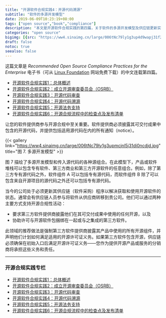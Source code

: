 ```yaml
---
title: "开源软件合规实践4：开源代码溯源"
subtitle: "软件的多源开发模型"
date: 2019-06-09T10:23:19+08:00
tags: ["open source","book","compliance"]
description: "本文是开源软件合规实践的第四篇，关于软件的多源开发模型及供应链更新实践。"
categories: "open source"
bigimg: [{src: "https://ww4.sinaimg.cn/large/006tNc79ly1g3up4d9wapj31f20l4nfm.jpg", desc: "Photo via Unsplash"}]
draft: false
notoc: true
seealso: false
---
```


这篇文章是 *Recommended Open Source Compliance Practices for the Enterprise* 电子书（可从 [Linux Foundation](https://www.linuxfoundation.org/publications/2019/06/recommended-open-source-compliance-practices/) 网站免费下载）的中文连载第四篇。

- [开源软件合规实践1：总体概述](/posts/open-source-compliance-practices-intro)
- [开源软件合规实践2：成立开源审查委员会（OSRB）](/posts/open-source-compliance-osrb)
- [开源软件合规实践3：开源代码审查](/posts/open-source-compliance-identify)
- [开源软件合规实践4：开源代码溯源](/posts/open-source-compliance-sourcing)
- [开源软件合规实践5：开源法务支持](/posts/open-source-compliance-legal-support)
- [开源软件合规实践6：开源合规流程中的检查点及发布清单](/posts/open-source-compliance-checkpoints)

让您的软件提供商参与开源合规中至关重要。软件提供商必须披露其可交付成果中包含的开源代码，并提供包括适用源代码在内的所有通知（notice）。

{{< gallery link="https://ww4.sinaimg.cn/large/006tNc79ly1g3upmcjnl5j31di0ncdjd.jpg" title="图 7. 多源开发模型" >}}

图 7 描绘了多源开发模型和传入源代码的各种源组合。在此模型下，产品或软件堆栈可以包含专有软件、第三方商业和第三方开源软件的任意组合。例如，除了第三方专有源代码之外，软件组件 A 可以包括专有源代码，而软件组件 B 除了可以包含来自开源项目的源代码之外还可以包括专有源代码。

当今的公司处于必须更新其供应链（软件采购）程序以解决获取和使用开源软件的状态。通常会有供应链人员参与将软件从供应商转移到贵公司。他们可以通过两种主要方式支持开源合规性活动：

- 要求第三方软件提供商披露他们在其可交付成果中使用的任何开源，以及
- 协助许可与开源软件包捆绑在一起或与之集成的第三方软件。

此领域的推荐做法是强制第三方软件提供商披露其产品中使用的所有开源组件，并声明他们计划如何满足适用的开源许可证义务。如果第三方软件包含开源，供应链必须确保在初始入口后满足开源许可证义务——您作为提供开源产品或服务的分销商将承担这些义务和责任。

---

### 开源合规实践专栏

- [开源软件合规实践1：总体概述](/posts/open-source-compliance-practices-intro)
- [开源软件合规实践2：成立开源审查委员会（OSRB）](/posts/open-source-compliance-osrb)
- [开源软件合规实践3：开源代码审查](/posts/open-source-compliance-identify)
- [开源软件合规实践4：开源代码溯源](/posts/open-source-compliance-sourcing)
- [开源软件合规实践5：开源法务支持](/posts/open-source-compliance-legal-support)
- [开源软件合规实践6：开源合规流程中的检查点及发布清单](/posts/open-source-compliance-checkpoints)

